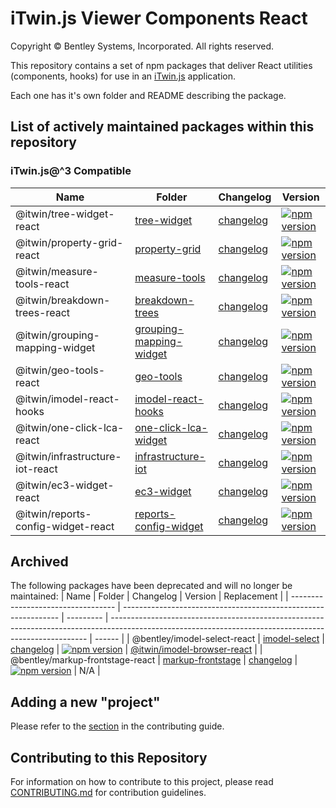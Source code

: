 # iTwin.js Viewer Components React

Copyright © Bentley Systems, Incorporated. All rights reserved.

This repository contains a set of npm packages that deliver React utilities (components, hooks) for use in an [iTwin.js](https://itwinjs.org) application.

Each one has it's own folder and README describing the package.

## List of actively maintained packages within this repository

### iTwin.js@^3 Compatible

| Name                            | Folder                                                              | Changelog                                                          | Version                                                                                                                                          |
| ------------------------------- | ------------------------------------------------------------------- | ------------------------------------------------------------------ | ------------------------------------------------------------------------------------------------------------------------------------------------ |
| @itwin/tree-widget-react        | [tree-widget](./packages/itwin/tree-widget/)                        | [changelog](./packages/itwin/tree-widget/CHANGELOG.md)             | [![npm version](https://badge.fury.io/js/%40itwin%2Ftree-widget-react.svg)](https://badge.fury.io/js/%40itwin%2Ftree-widget-react)               |
| @itwin/property-grid-react      | [property-grid](./packages/itwin/property-grid)                     | [changelog](./packages/itwin/property-grid/CHANGELOG.md)           | [![npm version](https://badge.fury.io/js/%40itwin%2Fproperty-grid-react.svg)](https://badge.fury.io/js/%40itwin%2Fproperty-grid-react)           |
| @itwin/measure-tools-react      | [measure-tools](./packages/itwin/measure-tools)                     | [changelog](./packages/itwin/measure-tools/CHANGELOG.md)           | [![npm version](https://badge.fury.io/js/%40itwin%2Fmeasure-tools-react.svg)](https://badge.fury.io/js/%40itwin%2Fmeasure-tools-react)           |
| @itwin/breakdown-trees-react    | [breakdown-trees](./packages/itwin/breakdown-trees)                 | [changelog](./packages/itwin/breakdown-trees/CHANGELOG.md)         | [![npm version](https://badge.fury.io/js/%40itwin%2Fbreakdown-trees-react.svg)](https://badge.fury.io/js/%40itwin%2Fbreakdown-trees-react)       |
| @itwin/grouping-mapping-widget  | [grouping-mapping-widget](./packages/itwin/grouping-mapping-widget) | [changelog](./packages/itwin/grouping-mapping-widget/CHANGELOG.md) | [![npm version](https://badge.fury.io/js/%40itwin%2Fgrouping-mapping-widget.svg)](https://badge.fury.io/js/%40itwin%2Fgrouping-mapping-widget)   |
| @itwin/geo-tools-react          | [geo-tools](./packages/itwin/geo-tools)                             | [changelog](./packages/itwin/geo-tools/CHANGELOG.md)               | [![npm version](https://badge.fury.io/js/%40itwin%2Fgeo-tools-react.svg)](https://badge.fury.io/js/%40itwin%2Fgeo-tools-react)                   |
| @itwin/imodel-react-hooks       | [imodel-react-hooks](./packages/itwin/imodel-react-hooks)           | [changelog](./packages/itwin/imodel-react-hooks/CHANGELOG.md)      | [![npm version](https://badge.fury.io/js/%40itwin%2Fimodel-react-hooks.svg)](https://badge.fury.io/js/%40itwin%2Fimodel-react-hooks)             |
| @itwin/one-click-lca-react      | [one-click-lca-widget](./packages/itwin/one-click-lca-widget)       | [changelog](./packages/itwin/one-click-lca-widget/CHANGELOG.md)    | [![npm version](https://badge.fury.io/js/%40itwin%2Fone-click-lca-react.svg)](https://badge.fury.io/js/%40itwin%2Fone-click-lca-react)           |
| @itwin/infrastructure-iot-react | [infrastructure-iot](./packages/itwin/infrastructure-iot)           | [changelog](./packages/itwin/infrastructure-iot/CHANGELOG.md)      | [![npm version](https://badge.fury.io/js/%40itwin%2Finfrastructure-iot-react.svg)](https://badge.fury.io/js/%40itwin%2Finfrastructure-iot-react) |
| @itwin/ec3-widget-react         | [ec3-widget](./packages/itwin/ec3-widget)                           | [changelog](./packages/itwin/ec3-widget/CHANGELOG.md)              | [![npm version](https://badge.fury.io/js/%40itwin%2Fec3-widget-react.svg)](https://badge.fury.io/js/%40itwin%2Fec3-widget-react)                 |
| @itwin/reports-config-widget-react     | [reports-config-widget](./packages/itwin/reports-config-widget)       | [changelog](./packages/itwin/reports-config-widget/CHANGELOG.md)    | [![npm version](https://badge.fury.io/js/%40itwin%2Freports-config-widget-react.svg)](https://badge.fury.io/js/%40itwin%2Freports-config-widget-react)

## Archived

The following packages have been deprecated and will no longer be maintained:
| Name | Folder | Changelog | Version | Replacement |
| ---------------------------------- | -------------------------------------------------------------- | --------- | ------------------------------------------------------------------------------------------------------------------------------------------------------ | ------ |
| @bentley/imodel-select-react | [imodel-select](./packages/archive/imodel-select/) | [changelog](./packages/archive/imodel-select/CHANGELOG.md) | [![npm version](https://badge.fury.io/js/%40bentley%2Fimodel-select-react.svg)](https://badge.fury.io/js/%40bentley%2Fimodel-select-react) | [@itwin/imodel-browser-react](https://www.npmjs.com/package/@itwin/imodel-browser-react) |
| @bentley/markup-frontstage-react | [markup-frontstage](./packages/archive/markup-frontstage/) | [changelog](./packages/archive/markup-frontstage/CHANGELOG.md) | [![npm version](https://badge.fury.io/js/%40bentley%2Fmarkup-frontstage-react.svg)](https://badge.fury.io/js/%40bentley%2Fmarkup-frontstage-react) | N/A |

## Adding a new "project"

Please refer to the [section](CONTRIBUTING.md#adding-a-new-project) in the contributing guide.

## Contributing to this Repository

For information on how to contribute to this project, please read [CONTRIBUTING.md](CONTRIBUTING.md) for contribution guidelines.
